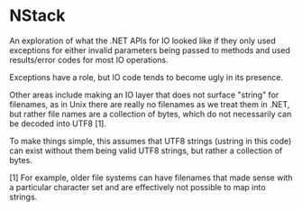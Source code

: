 # NStack

An exploration of what the .NET APIs for IO looked like if they only
used exceptions for either invalid parameters being passed to
methods and used results/error codes for most IO operations.

Exceptions have a role, but IO code tends to become ugly in its presence.

Other areas include making an IO layer that does not surface "string" for
filenames, as in Unix there are really no filenames as we treat them in
.NET, but rather file names are a collection of bytes, which do not necessarily
can be decoded into UTF8 [1].  

To make things simple, this assumes that UTF8 strings (ustring in this code)
can exist without them being valid UTF8 strings, but rather a collection of bytes.

[1] For example, older file systems can have filenames that made sense with
a particular character set and are effectively not possible to map into strings.
